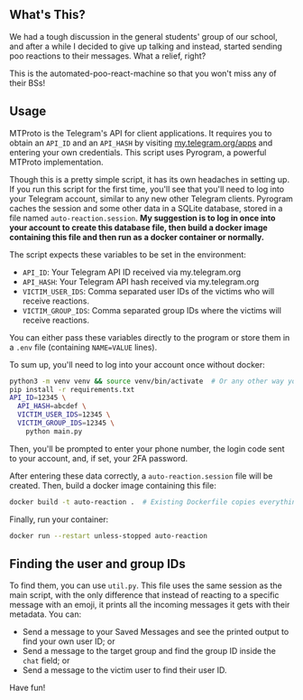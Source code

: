 What's This?
---
We had a tough discussion in the general students' group of our school, and after a while I decided to give up talking and instead, started sending poo reactions to their messages. What a relief, right?

This is the automated-poo-react-machine so that you won't miss any of their BSs!

Usage
---
MTProto is the Telegram's API for client applications. It requires you to obtain an `API_ID` and an `API_HASH` by visiting [my.telegram.org/apps](https://my.telegram.org/apps) and entering your own credentials. This script uses Pyrogram, a powerful MTProto implementation.

Though this is a pretty simple script, it has its own headaches in setting up. If you run this script for the first time, you'll see that you'll need to log into your Telegram account, similar to any new other Telegram clients. Pyrogram caches the session and some other data in a SQLite database, stored in a file named `auto-reaction.session`. **My suggestion is to log in once into your account to create this database file, then build a docker image containing this file and then run as a docker container or normally.**

The script expects these variables to be set in the environment:
* `API_ID`: Your Telegram API ID received via my.telegram.org
* `API_HASH`: Your Telegram API hash received via my.telegram.org
* `VICTIM_USER_IDS`: Comma separated user IDs of the victims who will receive reactions.
* `VICTIM_GROUP_IDS`: Comma separated group IDs where the victims will receive reactions.

You can either pass these variables directly to the program or store them in a `.env` file (containing `NAME=VALUE` lines). 

To sum up, you'll need to log into your account once without docker:
```bash
python3 -m venv venv && source venv/bin/activate  # Or any other way you create your virtualenvs
pip install -r requirements.txt
API_ID=12345 \
  API_HASH=abcdef \
  VICTIM_USER_IDS=12345 \
  VICTIM_GROUP_IDS=12345 \
    python main.py
```
Then, you'll be prompted to enter your phone number, the login code sent to your account, and, if set, your 2FA password.

After entering these data correctly, a `auto-reaction.session` file will be created. Then, build a docker image containing this file:
```bash
docker build -t auto-reaction .  # Existing Dockerfile copies everything in the context root directory inside the container
```
Finally, run your container:
```bash
docker run --restart unless-stopped auto-reaction
```

Finding the user and group IDs
----
To find them, you can use `util.py`. This file uses the same session as the main script, with the only difference that instead of reacting to a specific message with an emoji, it prints all the incoming messages it gets with their metadata. You can:
* Send a message to your Saved Messages and see the printed output to find your own user ID; or
* Send a message to the target group and find the group ID inside the `chat` field; or
* Send a message to the victim user to find their user ID.

Have fun!
